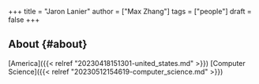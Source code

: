 +++
title = "Jaron Lanier"
author = ["Max Zhang"]
tags = ["people"]
draft = false
+++

## About {#about}

[America]({{< relref "20230418151301-united_states.md" >}}) [Computer Science]({{< relref "20230512154619-computer_science.md" >}})
